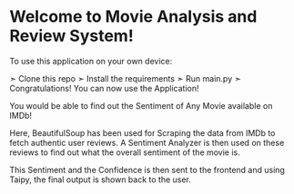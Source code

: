 <h1>Welcome to Movie Analysis and Review System!</h1>

To use this application on your own device:

➣ Clone this repo
➣ Install the requirements
➣ Run main.py
➣ Congratulations! You can now use the Application!

You would be able to find out the Sentiment of Any Movie available on IMDb!


Here, BeautifulSoup has been used for Scraping the data from IMDb to fetch authentic user reviews. A Sentiment Analyzer is then used on these reviews to find out what the overall sentiment of the movie is.

This Sentiment and the Confidence is then sent to the frontend and using Taipy, the final output is shown back to the user.


